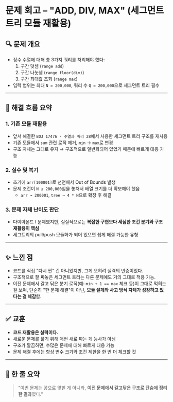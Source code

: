 # 문제 회고 – "ADD, DIV, MAX" (세그먼트 트리 모듈 재활용)

## 🔍 문제 개요
- 정수 수열에 대해 총 3가지 쿼리를 처리해야 했다:
  1. 구간 덧셈 (`range add`)
  2. 구간 나눗셈 (`range floor(div)`)
  3. 구간 최대값 조회 (`range max`)
- 입력 범위는 최대 `N = 200,000`, 쿼리 수 `Q = 200,000`으로 세그먼트 트리 필수

---

## 🧠 해결 흐름 요약

### 1. 기존 모듈 재활용
- 앞서 해결한 `BOJ 17476 - 수열과 쿼리 28`에서 사용한 세그먼트 트리 구조를 재사용
- 기존 모듈에서 `sum` 관련 로직 제거, `min` → `max`로 변경
- 구조 자체는 그대로 유지 → 구조적으로 일반화되어 있었기 때문에 빠르게 대응 가능

### 2. 실수 및 복기
- 초기에 `arr[100001]`로 선언해서 Out of Bounds 발생
- 문제 조건이 `N ≤ 200,000`임을 놓쳐서 배열 크기를 더 확보해야 했음
  - `arr → 200001`, `tree → 4 * N`으로 확장 후 해결

### 3. 문제 자체 난이도 판단
- 다이아몬드 I 문제였지만, 실질적으로는 **복잡한 구현보다 세심한 조건 분기와 구조 재활용이 핵심**
- 세그트리의 pull/push 모듈화가 되어 있으면 쉽게 해결 가능한 유형

---

## ✨ 느낀 점

- 코드를 직접 "다시 짠" 건 아니었지만, 그게 오히려 실력의 반증이었다.
- 구조적으로 잘 짜놓은 세그먼트 트리는 다른 문제에도 거의 그대로 적용 가능.
- 이전 문제에서 갈고 닦은 분기 로직(예: `min + 1 == max` 체크 등)이 그대로 먹히는 걸 보며,
  단순히 "한 문제 해결"이 아닌, **모듈 설계와 사고 방식 자체가 성장하고 있다는 걸 체감**함.

---

## ✅ 교훈

- **코드 재활용은 실력이다.**
- 새로운 문제를 풀기 위해 매번 새로 짜는 게 능사가 아님
- 구조가 깔끔하면, 수많은 문제에 대해 빠르게 대응 가능
- 문제 해결 후에는 항상 변수 크기와 조건 제한을 한 번 더 체크할 것

---

## 📌 한 줄 요약

> "이번 문제는 꽁으로 맞힌 게 아니라, **이전 문제에서 갈고닦은 구조로 단숨에 정리한 결과**였다."
